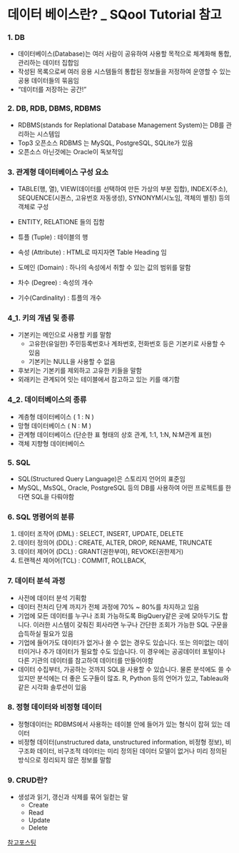 # 데이터 베이스란? \_ SQool Tutorial 참고

### 1. DB

- 데이터베이스(Database)는 여러 사람이 공유하여 사용할 목적으로 체계화해 통합, 관리하는 데이터 집합임
- 작성된 목록으로써 여러 응용 시스템들의 통합된 정보들을 저정하여 운영할 수 있는 공용 데이터들의 묶음임
- “데이터를 저장하는 공간!”

### 2. DB, RDB, DBMS, RDBMS

- RDBMS(stands for Replational Database Management System)는 DB를 관리하는 시스템임
- Top3 오픈소스 RDBMS 는 MySQL, PostgreSQL, SQLite가 있음
- 오픈소스 아닌것에는 Oracle이 독보적임

### 3. 관계형 데이터베이스 구성 요소

- TABLE(행, 열), VIEW(데이터를 선택하여 만든 가상의 부분 집합), INDEX(주소), SEQUENCE(시퀀스, 고유번호 자동생성), SYNONYM(시노임, 객체의 별칭) 등의 객체로 구성
- ENTITY, RELATIONE 들의 집함

- 튜플 (Tuple) : 테이블의 행
- 속성 (Attribute) : HTML로 따지자면 Table Heading 임
- 도메인 (Domain) : 하나의 속성에서 취할 수 있는 값의 범위를 말함
- 차수 (Degree) : 속성의 개수
- 기수(Cardinality) : 튜플의 개수

### 4_1. 키의 개념 및 종류

- 기본키는 메인으로 사용할 키를 말함
  - 고유한(유일한) 주민등록번호나 계좌번호, 전화번호 등은 기본키로 사용할 수 있음
  - 기본키는 NULL을 사용할 수 없음
- 후보키는 기본키를 제외하고 고유한 키들을 말함
- 외래키는 관계되어 잇는 테이블에서 참고하고 있는 키를 얘기함

### 4_2. 데이터베이스의 종류

- 계층형 데이터베이스 ( 1 : N )
- 망형 데이터베이스 ( N : M )
- 관계형 데이터베이스 (단순한 표 형태의 상호 관계, 1:1, 1:N, N:M관계 표현)
- 객체 지향형 데이터베이스

### 5. SQL

- SQL(Structured Query Language)은 스토리지 언어의 표준임
- MySQL, MsSQL, Oracle, PostgreSQL 등의 DB를 사용하여 어떤 프로젝트를 한다면 SQL을 다뤄야함

### 6. SQL 명령어의 분류

1. 데이터 조작어 (DML) : SELECT, INSERT, UPDATE, DELETE
2. 데이터 정의어 (DDL) : CREATE, ALTER, DROP, RENAME, TRUNCATE
3. 데이터 제어어 (DCL) : GRANT(권한부여), REVOKE(권한제거)
4. 트랜젝션 제어어(TCL) : COMMIT, ROLLBACK,

### 7. 데이터 분석 과정

- 사전에 데이터 분석 기획함
- 데이터 전처리 단계 까지가 전체 과정에 70% ~ 80%를 차지하고 있음
- 기업에 모든 데이터를 누구나 조회 가능하도록 BigQuery같은 곳에 모아두기도 합니다. 이러한 시스템이 갖춰진 회사라면 누구나 간단한 조회가 가능한 SQL 구문을 습득하실 필요가 있음
- 기업에 들어가도 데이터가 없거나 쓸 수 없는 경우도 있습니다. 또는 의미없는 데이터이거나 추가 데이터가 필요할 수도 있습니다. 이 경우에는 공공데이터 포털이나 다른 기관의 데이터를 참고하여 데이터를 만들어야함
- 데이터 수집부터, 가공하는 것까지 SQL을 사용할 수 있습니다. 물론 분석에도 쓸 수 있지만 분석에는 더 좋은 도구들이 많죠. R, Python 등의 언어가 있고, Tableau와 같은 시각화 솔루션이 있음

### 8. 정형 데이터와 비정형 데이터

- 정형데이터는 RDBMS에서 사용하는 테이블 안에 들어가 있는 형식이 잡혀 있는 데이터
- 비정형 데이터(unstructured data, unstructured information, 비정형 정보), 비구조화 데이터, 비구조적 데이터는 미리 정의된 데이터 모델이 없거나 미리 정의된 방식으로 정리되지 않은 정보를 말함

### 9. CRUD란?

- 생성과 읽기, 갱신과 삭제를 묶어 일컫는 말
  - Create
  - Read
  - Update
  - Delete

[참고포스팅](https://sqlschool.co.kr/pagetutorial/)
